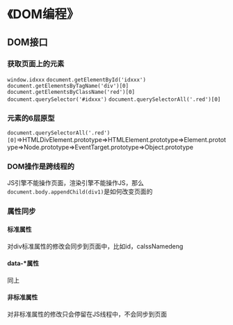# 《DOM编程》
## DOM接口
### 获取页面上的元素
`window.idxxx`
`document.getElementById('idxxx')`
`document.getElementsByTagName('div')[0]`
`document.getElementsByClassName('red')[0]`
`document.querySelector('#idxxx')`
`document.querySelectorAll('.red')[0]`
### 元素的6层原型
`document.querySelectorAll('.red')[0]`=>HTMLDivElement.prototype=>HTMLElement.prototype=>Element.prototype=>Node.prototype=>EventTarget.prototype=>Object.prototype
### DOM操作是跨线程的
JS引擎不能操作页面，渲染引擎不能操作JS，那么`document.body.appendChild(div1)`是如何改变页面的
### 属性同步
#### 标准属性
对div标准属性的修改会同步到页面中，比如id，calssNamedeng
#### data-*属性
同上
#### 非标准属性
对非标准属性的修改只会停留在JS线程中，不会同步到页面